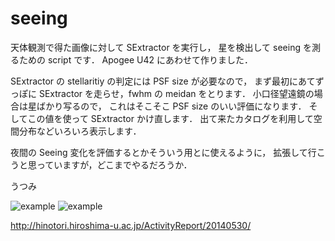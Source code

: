 seeing
======
天体観測で得た画像に対して SExtractor を実行し，
星を検出して seeing を測るための script です．
Apogee U42 にあわせて作りました．

SExtractor の stellaritiy の判定には PSF size が必要なので，
まず最初にあてずっぽに SExtractor を走らせ，fwhm の meidan をとります．
小口径望遠鏡の場合は星ばかり写るので，
これはそこそこ PSF size のいい評価になります．
そしてこの値を使って SExtractor かけ直します．
出て来たカタログを利用して空間分布などいろいろ表示します．

夜間の Seeing 変化を評価するとかそういう用とに使えるように，
拡張して行こうと思っていますが，どこまでやるだろうか．

うつみ

![example](http://hinotori.hiroshima-u.ac.jp/ActivityReport/20140530/20140530-405obj.png)
![example](http://hinotori.hiroshima-u.ac.jp/ActivityReport/20140530/timeseries.png)

http://hinotori.hiroshima-u.ac.jp/ActivityReport/20140530/
